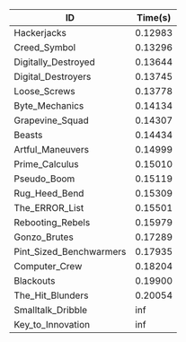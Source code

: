 |ID|Time(s)|
|-|-|
|Hackerjacks|0.12983|
|Creed_Symbol|0.13296|
|Digitally_Destroyed|0.13644|
|Digital_Destroyers|0.13745|
|Loose_Screws|0.13778|
|Byte_Mechanics|0.14134|
|Grapevine_Squad|0.14307|
|Beasts|0.14434|
|Artful_Maneuvers|0.14999|
|Prime_Calculus|0.15010|
|Pseudo_Boom|0.15119|
|Rug_Heed_Bend|0.15309|
|The_ERROR_List|0.15501|
|Rebooting_Rebels|0.15979|
|Gonzo_Brutes|0.17289|
|Pint_Sized_Benchwarmers|0.17935|
|Computer_Crew|0.18204|
|Blackouts|0.19900|
|The_Hit_Blunders|0.20054|
|Smalltalk_Dribble|inf|
|Key_to_Innovation|inf|
